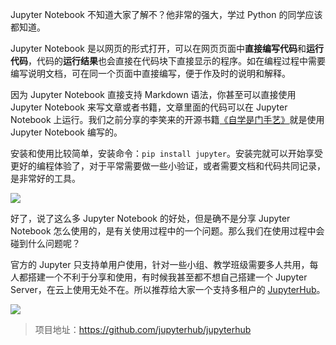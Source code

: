 Jupyter Notebook 不知道大家了解不？他非常的强大，学过 Python 的同学应该都知道。

Jupyter Notebook 是以网页的形式打开，可以在网页页面中**直接编写代码**和**运行代码**，代码的**运行结果**也会直接在代码块下直接显示的程序。如在编程过程中需要编写说明文档，可在同一个页面中直接编写，便于作及时的说明和解释。

因为 Jupyter Notebook 直接支持 Markdown 语法，你甚至可以直接使用 Jupyter Notebook 来写文章或者书籍，文章里面的代码可以在 Jupyter Notebook 上运行。我们之前分享的李笑来的开源书籍[《自学是门手艺》](https://github.com/selfteaching/the-craft-of-selfteaching)就是使用 Jupyter Notebook 编写的。

安装和使用比较简单，安装命令：`pip install jupyter`。安装完就可以开始享受更好的编程体验了，对于平常需要做一些小验证，或者需要文档和代码共同记录，是非常好的工具。

![](https://7465-test-3c9b5e-1258459492.tcb.qcloud.la/GitHub%E7%B2%BE%E9%80%89/jupyter01.png)

好了，说了这么多 Jupyter Notebook 的好处，但是确不是分享 Jupyter Notebook 怎么使用的，是有关使用过程中的一个问题。那么我们在使用过程中会碰到什么问题呢？

官方的 Jupyter 只支持单用户使用，针对一些小组、教学班级需要多人共用，每人都搭建一个不利于分享和使用，有时候我甚至都不想自己搭建一个 Jupyter Server，在云上使用无处不在。所以推荐给大家一个支持多租户的 [JupyterHub](https://github.com/jupyterhub/jupyterhub)。

![](https://7465-test-3c9b5e-1258459492.tcb.qcloud.la/GitHub%E7%B2%BE%E9%80%89/jupyter02.png)


> 项目地址：https://github.com/jupyterhub/jupyterhub
